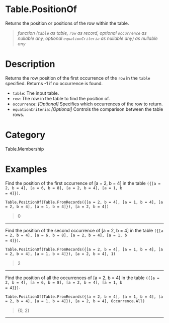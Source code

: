 ﻿# Table.PositionOf
Returns the position or positions of the row within the table.
> _function (<code>table</code> as table, <code>row</code> as record, optional <code>occurrence</code> as nullable any, optional <code>equationCriteria</code> as nullable any) as nullable any_
# Description 
Returns the row position of the first occurrence of the <code>row</code> in the <code>table</code> specified. Returns -1 if no occurrence is found.  
    <ul>
       <li><code>table</code>: The input table.</li>
       <li><code>row</code>: The row in the table to find the position of.</li>
       <li><code>occurrence</code>: <i>[Optional]</i> Specifies which occurrences of the row to return.</li>
       <li><code>equationCriteria</code>: <i>[Optional]</i> Controls the comparison between the table rows.</li>
    </ul>
# Category 
Table.Membership
# Examples 
Find the position of the first occurrence of [a = 2, b = 4] in the table <code>({[a = 2, b = 4], [a = 6, b = 8], [a = 2, b = 4], [a = 1, b = 4]})</code>.
```
Table.PositionOf(Table.FromRecords({[a = 2, b = 4], [a = 1, b = 4], [a = 2, b = 4], [a = 1, b = 4]}), [a = 2, b = 4])
```
> 0
***
Find the position of the second occurrence of [a = 2, b = 4] in the table <code>({[a = 2, b = 4], [a = 6, b = 8], [a = 2, b = 4], [a = 1, b = 4]})</code>.
```
Table.PositionOf(Table.FromRecords({[a = 2, b = 4], [a = 1, b = 4], [a = 2, b = 4], [a = 1, b = 4]}), [a = 2, b = 4], 1)
```
> 2
***
Find the position of all the occurrences of [a = 2, b = 4] in the table <code>({[a = 2, b = 4], [a = 6, b = 8], [a = 2, b = 4], [a = 1, b = 4]})</code>.
```
Table.PositionOf(Table.FromRecords({[a = 2, b = 4], [a = 1, b = 4], [a = 2, b = 4], [a = 1, b = 4]}), [a = 2, b = 4], Occurrence.All)
```
> {0, 2}
***
